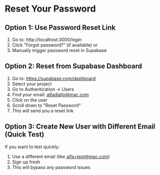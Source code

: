 # Reset Your Password

## Option 1: Use Password Reset Link

1. Go to: http://localhost:3000/login
2. Click "Forgot password?" (if available) or
3. Manually trigger password reset in Supabase

## Option 2: Reset from Supabase Dashboard

1. Go to: https://supabase.com/dashboard
2. Select your project
3. Go to Authentication → Users
4. Find your email: alfadiallo@mac.com
5. Click on the user
6. Scroll down to "Reset Password"
7. This will send you a reset link

## Option 3: Create New User with Different Email (Quick Test)

If you want to test quickly:
1. Use a different email (like alfa+test@mac.com)
2. Sign up fresh
3. This will bypass any password issues

